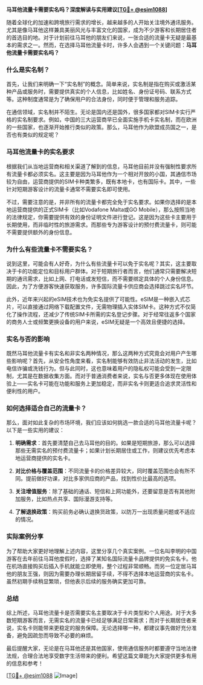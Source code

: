 **马耳他流量卡需要实名吗？深度解读与实用建议[[TG💪+ @esim1088](https://t.me/s/esim1088)]**

随着全球化的加速和跨境旅行需求的增长，越来越多的人开始关注境外通讯服务。尤其是像马耳他这样兼具美丽风光与丰富文化的国家，成为不少游客和长期居住者的首选目的地。对于计划前往马耳他的朋友们来说，一张合适的流量卡无疑是最基本的需求之一。然而，在选择马耳他流量卡时，许多人会遇到一个关键问题：**马耳他流量卡需要实名吗？**

### 什么是实名制？

首先，让我们来明确一下“实名制”的概念。简单来说，实名制是指在购买或激活某种产品或服务时，需要提供真实的个人信息，比如姓名、身份证号码、联系方式等。这种制度通常是为了确保用户的合法身份，同时便于管理和服务追踪。

在通信领域，实名制并不陌生。无论是国内还是国外，很多国家都对SIM卡实行严格的实名制要求。例如，中国的三大运营商早已全面实施手机卡实名制，而在欧洲的一些国家，也逐渐开始推行类似的政策。那么，马耳他作为欧盟成员国之一，是否也有类似的规定呢？

### 马耳他流量卡的实名要求

根据我们从当地运营商和相关渠道了解到的信息，马耳他目前并没有强制性要求所有流量卡都必须实名。这主要是因为马耳他作为一个相对开放的小国，其通信市场较为自由，运营商提供的SIM卡种类繁多，既有本地卡，也有国际卡。其中，一些针对短期游客设计的流量卡通常不需要实名即可使用。

不过，需要注意的是，并非所有的流量卡都完全免于实名要求。如果你选择的是本地运营商提供的正式SIM卡（比如Vodafone Malta或GO Mobile），那么按照当地的法律规定，你需要提供有效的身份证明文件进行登记。这是因为这些卡主要用于长期使用，而非临时性的旅游需求。而那些专为游客设计的预付费流量卡，则可能不需要提供额外的身份信息。

### 为什么有些流量卡不需要实名？

说到这里，可能会有人好奇，为什么有些流量卡可以免于实名呢？其实，这主要取决于卡的功能定位和目标用户群体。对于短期旅行者而言，他们通常只需要解决短期的通讯需求，比如上网、打电话或发短信，而不需要绑定具体的个人身份信息。因此，为了方便游客快速获取服务，许多国际流量卡供应商会选择跳过实名环节。

此外，近年来兴起的eSIM技术也为免实名提供了可能性。eSIM是一种嵌入式芯片，可以直接通过网络下载配置文件，无需物理插入实体SIM卡。这种方式不仅简化了操作流程，还减少了传统SIM卡所需的实名登记步骤。对于经常往返多个国家的商务人士或频繁更换设备的用户来说，eSIM无疑是一个高效且便捷的选择。

### 实名与否的影响

既然马耳他流量卡有实名和非实名两种情况，那么这两种方式究竟会对用户产生哪些影响呢？首先，从安全性角度来看，实名制能够有效防止非法活动的发生，比如电信诈骗或洗钱行为。但与此同时，这也意味着用户的隐私权可能会受到一定限制，尤其是在数据收集方面。而对于普通消费者来说，实名与否更多体现在使用体验上——实名卡可能在功能和服务上更加稳定，而非实名卡则更适合追求灵活性和便利性的用户。

### 如何选择适合自己的流量卡？

那么，面对如此复杂的市场环境，我们应该如何挑选一款合适的马耳他流量卡呢？以下是一些实用的建议：

1. **明确需求**：首先要清楚自己去马耳他的目的。如果是短期旅游，那么可以选择那些无需实名的预付费流量卡；如果计划长期居住或工作，则建议优先考虑本地运营商提供的实名卡。
   
2. **对比价格与覆盖范围**：不同流量卡的价格差异较大，同时覆盖范围也会有所不同。提前做好功课，对比多家供应商的产品，找到性价比最高的选项。

3. **关注增值服务**：除了基础的通话、短信和上网功能外，还要留意是否有其他附加服务，比如热点共享、国际漫游支持等。

4. **了解退换政策**：购买前务必确认退换货政策，以防万一出现质量问题或不适应的情况。

### 实际案例分享

为了帮助大家更好地理解上述内容，这里分享几个真实案例。一位名叫李明的中国游客在去年前往马耳他度假时，选择了某知名国际流量卡品牌提供的免实名卡。他在机场直接购买后插入手机就能立即使用，整个过程非常顺畅。而另一位定居马耳他的朋友王强，则因为需要办理长期居留手续，不得不选择本地运营商的实名卡。虽然初期手续稍显繁琐，但他表示后续的服务确实更加可靠。

### 总结

综上所述，马耳他流量卡是否需要实名主要取决于卡片类型和个人用途。对于大多数短期游客而言，无需实名的流量卡已经足够满足日常需求；而对于长期居住者来说，实名卡则能带来更稳定的服务保障。无论选择哪一种，都建议事先做好充分准备，避免因疏忽而导致不必要的麻烦。

最后提醒大家，无论是在马耳他还是其他国家，使用通信服务时都要遵守当地法律法规，合理合法地享受数字生活带来的便利。希望这篇文章能为大家提供更多有用的信息和参考！

[[TG💪+ @esim1088](https://t.me/s/esim1088) ![Image](https://i.postimg.cc/4NQfJmqS/Snipaste-2025-05-13-00-14-12.png)]